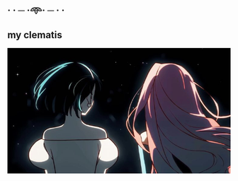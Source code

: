 ## · · ─ ·𖥸· ─ · ·
## my clematis
![image alt](https://github.com/warmpetal/warmpetal/blob/0142e3b89c37afe113119be0db82294c3d54cf9b/0e9bbfc56cd74f942cb7aad78ae2f529.jpg)

